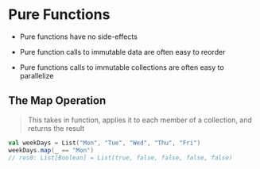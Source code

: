 # Pure Functions

* Pure functions have no side-effects

* Pure function calls to immutable data are often easy to reorder

* Pure functions calls to immutable collections are often easy to parallelize

## The Map Operation
> This takes in function, applies it to each member of a collection, and returns the result

```scala
val weekDays = List("Mon", "Tue", "Wed", "Thu", "Fri")
weekDays.map(_ == "Mon")
// res0: List[Boolean] = List(true, false, false, false, false)
```

